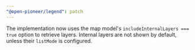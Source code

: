 ```yaml
---
"@open-pioneer/legend": patch
---
```


The implementation now uses the map model's `includeInternalLayers === true` option to retrieve layers.
Internal layers are not shown by default, unless their `listMode` is configured.

